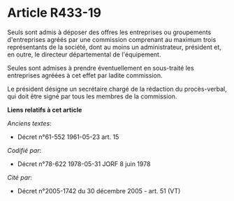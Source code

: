 # Article R433-19

Seuls sont admis à déposer des offres les entreprises ou groupements d'entreprises agréés par une commission comprenant au
maximum trois représentants de la société, dont au moins un administrateur, président et, en outre, le directeur
départemental de l'équipement.

Seules sont admises à prendre éventuellement en sous-traité les entreprises agréées à cet effet par ladite commission.

Le président désigne un secrétaire chargé de la rédaction du procès-verbal, qui doit être signé par tous les membres de la
commission.

**Liens relatifs à cet article**

_Anciens textes_:

  - Décret n°61-552 1961-05-23 art. 15

_Codifié par_:

  - Décret n°78-622 1978-05-31 JORF 8 juin 1978

_Cité par_:

  - Décret n°2005-1742 du 30 décembre 2005 - art. 51 (VT)
